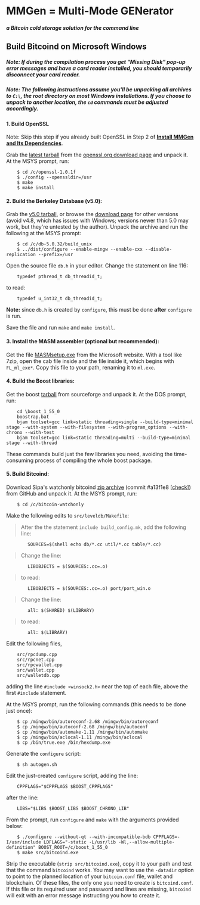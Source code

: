 MMGen = Multi-Mode GENerator
============================
##### a Bitcoin cold storage solution for the command line

Build Bitcoind on Microsoft Windows
-----------------------------------

##### Note: If during the compilation process you get "Missing Disk" pop-up error messages and have a card reader installed, you should temporarily disconnect your card reader.

##### Note: The following instructions assume you'll be unpacking all archives to `C:\`, the root directory on most Windows installations.  If you choose to unpack to another location, the `cd` commands must be adjusted accordingly.

#### 1. Build OpenSSL

Note: Skip this step if you already built OpenSSL in Step 2 of [**Install MMGen
and Its Dependencies**][07].

Grab the [latest tarball][06] from the [openssl.org download page][05] and unpack
it. At the MSYS prompt, run:

		$ cd /c/openssl-1.0.1f
		$ ./config --openssldir=/usr
		$ make
		$ make install

#### 2. Build the Berkeley Database (v5.0):

Grab the [v5.0 tarball][01], or browse the [download page][02] for other
versions (avoid v4.8, which has issues with Windows; versions newer than 5.0
may work, but they're untested by the author).  Unpack the archive and run
the following at the MSYS prompt:

		$ cd /c/db-5.0.32/build_unix
		$ ../dist/configure --enable-mingw --enable-cxx --disable-replication --prefix=/usr

Open the source file `db.h` in your editor.  Change the statement on line 116:

		typedef pthread_t db_threadid_t;

to read:

		typedef u_int32_t db_threadid_t;

**Note:** since `db.h` is created by `configure`, this must be done **after**
`configure` is run.

Save the file and run `make` and `make install`.

#### 3. Install the MASM assembler (optional but recommended):

Get the file [MASMsetup.exe][03] from the Microsoft website.  With a tool
like 7zip, open the cab file inside and the file inside it, which begins with
`FL_ml_exe*`.  Copy this file to your path, renaming it to `ml.exe`.

#### 4. Build the Boost libraries:

Get the boost [tarball][04] from sourceforge and unpack it.  At the DOS prompt,
run:

		cd \boost_1_55_0
		boostrap.bat
		bjam toolset=gcc link=static threading=single --build-type=minimal stage --with-system --with-filesystem --with-program_options --with-chrono --with-test
		bjam toolset=gcc link=static threading=multi --build-type=minimal stage --with-thread

These commands build just the few libraries you need, avoiding the
time-consuming process of compiling the whole boost package.

#### 5. Build Bitcoind:

Download Sipa's watchonly bitcoind [zip archive][05] (commit #a13f1e8 [[check][]])
from GitHub and unpack it.  At the MSYS prompt, run:

		$ cd /c/bitcoin-watchonly

Make the following edits to `src/leveldb/Makefile`:

> After the the statement `include build_config.mk`, add the following line:

			SOURCES=$(shell echo db/*.cc util/*.cc table/*.cc)

> Change the line:

			LIBOBJECTS = $(SOURCES:.cc=.o)

> to read:

			LIBOBJECTS = $(SOURCES:.cc=.o) port/port_win.o

> Change the line:

			all: $(SHARED) $(LIBRARY)

> to read:

			all: $(LIBRARY)

Edit the following files,

		src/rpcdump.cpp
		src/rpcnet.cpp
		src/rpcwallet.cpp
		src/wallet.cpp
		src/walletdb.cpp

adding the line `#include <winsock2.h>` near the top of each file, above
the first `#include` statement.

At the MSYS prompt, run the following commands (this needs to be done just
once):

		$ cp /mingw/bin/autoreconf-2.68 /mingw/bin/autoreconf
		$ cp /mingw/bin/autoconf-2.68 /mingw/bin/autoconf
		$ cp /mingw/bin/automake-1.11 /mingw/bin/automake
		$ cp /mingw/bin/aclocal-1.11 /mingw/bin/aclocal
		$ cp /bin/true.exe /bin/hexdump.exe

Generate the `configure` script:

		$ sh autogen.sh

Edit the just-created `configure` script, adding the line:

		CPPFLAGS="$CPPFLAGS $BOOST_CPPFLAGS"

after the line:

		LIBS="$LIBS $BOOST_LIBS $BOOST_CHRONO_LIB"

From the prompt, run `configure` and `make` with the arguments provided below:

		$ ./configure --without-qt --with-incompatible-bdb CPPFLAGS=-I/usr/include LDFLAGS="-static -L/usr/lib -Wl,--allow-multiple-definition" BOOST_ROOT=/c/boost_1_55_0
		$ make src/bitcoind.exe

Strip the executable (`strip src/bitcoind.exe`), copy it to your path and test
that the command `bitcoind` works.  You may want to use the `-datadir` option to
point to the planned location of your `bitcoin.conf` file, wallet and blockchain.
Of these files, the only one you need to create is `bitcoind.conf`.  If this file
or its required user and password and lines are missing, `bitcoind` will exit
with an error message instructing you how to create it.

[01]: http://download.oracle.com/berkeley-db/db-5.0.32.tar.gz
[02]: http://www.oracle.com/technetwork/database/database-technologies/berkeleydb/downloads/index-082944.html
[03]: http://www.microsoft.com/en-gb/download/details.aspx?id=12654
[04]: http://sourceforge.net/projects/boost/files/boost/1.55.0/boost_1_55_0.tar.gz/download
[05]: https://codeload.github.com/sipa/bitcoin/zip/watchonly
[06]: http://www.boost.org/users/download/
[check]: https://github.com/sipa/bitcoin/tree/watchonly
[07]: MMGenInstallDependenciesMSWin.md
